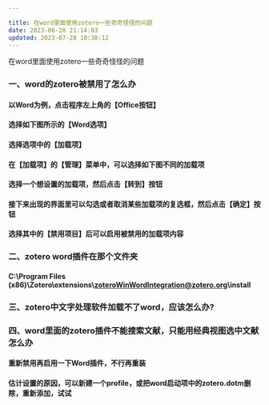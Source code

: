 ```yaml
---

title: 在word里面使用zotero一些奇奇怪怪的问题
date: 2023-06-28 21:14:03
updated: 2023-07-28 10:38:12
---
```


在word里面使用zotero一些奇奇怪怪的问题

### 一、word的zotero被禁用了怎么办

#### 以Word为例，点击程序左上角的【Office按钮】

#### 选择如下图所示的【Word选项】

#### 选择选项中的【加载项】

#### 在【加载项】的【管理】菜单中，可以选择如下图不同的加载项

#### 选择一个想设置的加载项，然后点击【转到】按钮

#### 接下来出现的界面里可以勾选或者取消某些加载项的复选框，然后点击【确定】按钮

#### 选择其中的【禁用项目】后可以启用被禁用的加载项内容

### 二、zotero word插件在那个文件夹

#### C:\\Program Files (x86)\\Zotero\\extensions\\<zoteroWinWordIntegration@zotero.org>\\install

### 三、zotero中文字处理软件加载不了word，应该怎么办?

### 四、word里面的zotero插件不能搜索文献，只能用经典视图选中文献怎么办

#### 重新禁用再启用一下Word插件，不行再重装

#### 估计设置的原因，可以新建一个profile，或把word启动项中的zotero.dotm删除，重新添加，试试
